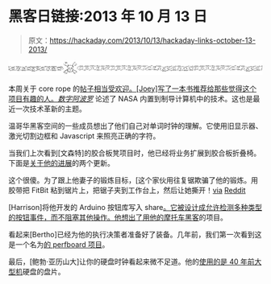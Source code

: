 # 黑客日链接:2013 年 10 月 13 日

> 原文：<https://hackaday.com/2013/10/13/hackaday-links-october-13-2013/>

![hackaday-links-chain](img/da184e9bde007f88b719f5aafc440574.png)

本周关于 core rope 的[帖子相当受欢迎。[Joey]写了一本书推荐给那些觉得这个项目有趣的人。](http://hackaday.com/2013/10/09/making-a-core-rope-read-only-memory/)*[数字阿波罗](http://www.amazon.com/Digital-Apollo-Human-Machine-Spaceflight/dp/0262516101)* 论述了 NASA 内置到制导计算机中的技术。这也是最近一次技术革新的主题。

温哥华黑客空间的一些成员想出了他们自己对单词时钟的理解。它使用旧显示器、激光切割边框和 Javascript 来照亮正确的字符。

当我们上次看到[文森特]的胶合板凳项目时，他已经将业务扩展到胶合板折叠椅。下面是[关于](http://vincentsanders.blogspot.co.uk/2013/09/man-is-fully-responsible-for-his-nature.html)[他的进展](http://vincentsanders.blogspot.co.uk/2013/10/if-i-have-style-i-am-not-aware-of-it.html)的两个更新。

这个很傻。为了跟上他妻子的锻炼目标，[这个家伙用往复锯欺骗了他的锻炼。用胶带把 FitBit 粘到锯片上，把锯子夹到工作台上，然后让她撕开！[via](http://i.imgur.com/XfIVVRM.jpg) [Reddit](http://www.reddit.com/r/pics/comments/1o5363/i_work_60_hours_a_week_and_am_taking_classes_for/)

[Harrison]将他开发的 Arduino 按钮库写入 share[。它被设计成允许检测多种类型的按钮事件，而不阻塞其他操作。他想出了用](https://github.com/Harryman/simple-buttons-arduino)[他的摩托车黑客](http://www.youtube.com/watch?v=HFNxiWqUaB4)的项目。

看起来[Bertho]已经为他的执行决策者准备好了装备。几年前，我们第一次看到这是一个名为[的 perfboard 项目](http://hackaday.com/2011/08/15/simple-device-answers-questions-just-like-your-boss-does/)。

最后，[鲍勃·亚历山大]让你的硬盘时钟看起来微不足道。他的[使用的是 40 年前大型机](http://www.galacticstudios.org/hard-disk-clock/)硬盘的盘片。